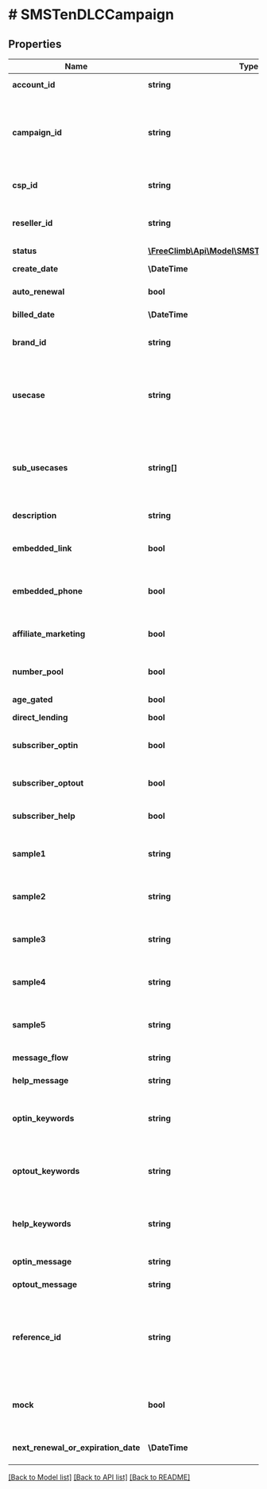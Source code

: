 # # SMSTenDLCCampaign

## Properties

Name | Type | Description | Notes
------------ | ------------- | ------------- | -------------
**account_id** | **string** | ID of the account that created this Queue. | [optional]
**campaign_id** | **string** | Alphanumeric identifier assigned by the registry for a campaign. This identifier is required by the NetNumber OSR SMS enabling process of 10DLC. |
**csp_id** | **string** | Alphanumeric identifier of the CSP associated with this campaign. |
**reseller_id** | **string** | Alphanumeric identifier of the reseller that you want to associate with this campaign. | [optional]
**status** | [**\FreeClimb\Api\Model\SMSTenDLCCampaignStatus**](SMSTenDLCCampaignStatus.md) |  | [optional]
**create_date** | **\DateTime** | Unix timestamp when campaign was created. | [optional]
**auto_renewal** | **bool** | Campaign subscription auto-renewal status. | [optional]
**billed_date** | **\DateTime** | Campaign recent billed date. | [optional]
**brand_id** | **string** | Alphanumeric identifier of the brand associated with this campaign. |
**usecase** | **string** | Campaign usecase. Must be of defined valid types. Use &#x60;/registry/enum/usecase&#x60; operation to retrieve usecases available for given brand. |
**sub_usecases** | **string[]** | Campaign sub-usecases. Must be of defined valid sub-usecase types. Use &#x60;/registry/enum/usecase&#x60; operation to retrieve list of valid sub-usecases |
**description** | **string** | Summary description of this campaign. |
**embedded_link** | **bool** | Does message generated by the campaign include URL link in SMS? | [optional] [default to false]
**embedded_phone** | **bool** | Does message generated by the campaign include phone number in SMS? | [optional] [default to false]
**affiliate_marketing** | **bool** | Does message content controlled by affiliate marketing other than the brand? | [optional]
**number_pool** | **bool** | Does campaign utilize pool of phone nubers? | [optional] [default to false]
**age_gated** | **bool** | Age gated content in campaign. | [optional]
**direct_lending** | **bool** |  | [optional]
**subscriber_optin** | **bool** | Does campaign require subscriber to opt-in before SMS is sent to subscriber? | [optional] [default to false]
**subscriber_optout** | **bool** | Does campaign support subscriber opt-out keyword(s)? | [optional] [default to false]
**subscriber_help** | **bool** | Does campaign responds to help keyword(s)? | [optional] [default to false]
**sample1** | **string** | Message sample. Some campaign tiers require 1 or more message samples. | [optional]
**sample2** | **string** | Message sample. Some campaign tiers require 2 or more message samples. | [optional]
**sample3** | **string** | Message sample. Some campaign tiers require 3 or more message samples. | [optional]
**sample4** | **string** | Message sample. Some campaign tiers require 4 or more message samples. | [optional]
**sample5** | **string** | Message sample. Some campaign tiers require 5 or more message samples. | [optional]
**message_flow** | **string** | Message flow description. | [optional]
**help_message** | **string** | Help message of the campaign. | [optional]
**optin_keywords** | **string** | Subscriber opt-in keywords. Multiple keywords are comma separated without space. | [optional]
**optout_keywords** | **string** | Subscriber opt-out keywords. Multiple keywords are comma separated without space. | [optional]
**help_keywords** | **string** | Subscriber help keywords. Multiple keywords are comma separated without space. | [optional]
**optin_message** | **string** | Subscriber opt-in message. | [optional]
**optout_message** | **string** | Subscriber opt-out message. | [optional]
**reference_id** | **string** | Caller supplied campaign reference ID. If supplied, the value must be unique across all submitted campaigns. Can be used to prevent duplicate campaign registrations. | [optional]
**mock** | **bool** | Campaign created from mock brand. Mocked campaign cannot be shared with an upstream CNP. |
**next_renewal_or_expiration_date** | **\DateTime** | When the campaign would be due for its next renew/bill date. | [optional]

[[Back to Model list]](../../README.md#models) [[Back to API list]](../../README.md#endpoints) [[Back to README]](../../README.md)
